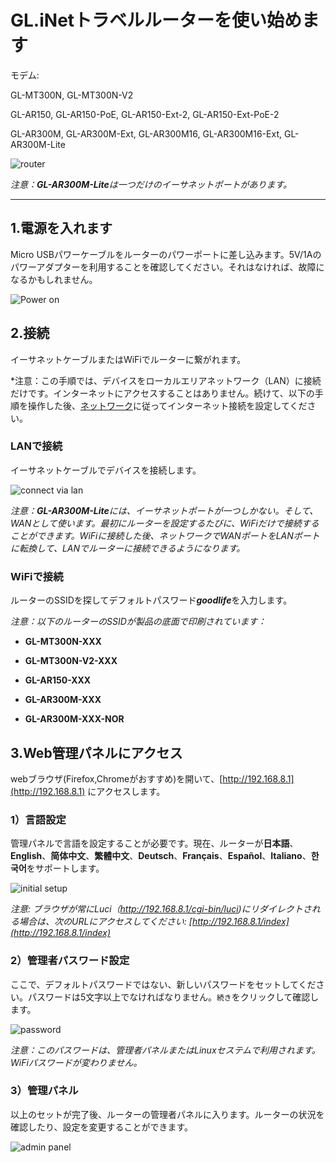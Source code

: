 # GL.iNetトラベルルーターを使い始めます

モデム:

GL-MT300N, GL-MT300N-V2

GL-AR150, GL-AR150-PoE, GL-AR150-Ext-2, GL-AR150-Ext-PoE-2

GL-AR300M, GL-AR300M-Ext, GL-AR300M16, GL-AR300M16-Ext, GL-AR300M-Lite

![router](https://static.gl-inet.com/docs/jp/3/setup/mini_router/first_time_setup/構造.jpg)

*注意：**GL-AR300M-Lite**は一つだけのイーサネットポートがあります。*

---

## 1.電源を入れます

Micro USBパワーケーブルをルーターのパワーポートに差し込みます。5V/1Aのパワーアダプターを利用することを確認してください。それはなければ、故障になるかもしれません。

![Power on](https://static.gl-inet.com/docs/jp/3/setup/mini_router/first_time_setup/power.jpg)

## 2.接続 

イーサネットケーブルまたはWiFiでルーターに繋がれます。

*注意：この手順では、デバイスをローカルエリアネットワーク（LAN）に接続だけです。インターネットにアクセスすることはありません。続けて、以下の手順を操作した後、[ネットワーク](internet.md)に従ってインターネット接続を設定してください。

### LANで接続

イーサネットケーブルでデバイスを接続します。

![connect via lan](https://static.gl-inet.com/docs/en/3/setup/mini_router/first_time_setup/connect.jpg)

*注意：**GL-AR300M-Lite**には、イーサネットポートが一つしかない。そして、WANとして使います。最初にルーターを設定するたびに、WiFiだけで接続することができます。WiFiに接続した後、ネットワークでWANポートをLANポートに転換して、LANでルーターに接続できるようになります。*

### WiFiで接続

ルーターのSSIDを探してデフォルトパスワード***goodlife***を入力します。

*注意：以下のルーターのSSIDが製品の底面で印刷されています：*

- **GL-MT300N-XXX**

- **GL-MT300N-V2-XXX**

- **GL-AR150-XXX**
- **GL-AR300M-XXX**
- **GL-AR300M-XXX-NOR**

## 3.Web管理パネルにアクセス

webブラウザ(Firefox,Chromeがおすすめ)を開いて、[http://192.168.8.1](http://192.168.8.1) にアクセスします。

### 1）言語設定

管理パネルで言語を設定することが必要です。現在、ルーターが**日本語**、**English**、**简体中文**、**繁體中文**、**Deutsch**、**Français**、**Español**、**Italiano**、**한국어**をサポートします。

![initial setup](https://static.gl-inet.com/docs/jp/3/setup/mini_router/first_time_setup/言語設定.png)

*注意: ブラウザが常にLuci（http://192.168.8.1/cgi-bin/luci)にリダイレクトされる場合は、次のURLにアクセスしてください:  [http://192.168.8.1/index](http://192.168.8.1/index)*

### 2）管理者パスワード設定

ここで、デフォルトパスワードではない、新しいパスワードをセットしてください。パスワードは5文字以上でなければなりません。`続き`をクリックして確認します。

![password](https://static.gl-inet.com/docs/jp/3/setup/mini_router/first_time_setup/パスワード設定.png)

*注意：このパスワードは、管理者パネルまたはLinuxセステムで利用されます。WiFiパスワードが変わりません。*

### 3）管理パネル

以上のセットが完了後、ルーターの管理者パネルに入ります。ルーターの状況を確認したり、設定を変更することができます。

![admin panel](https://static.gl-inet.com/docs/jp/3/setup/mini_router/first_time_setup/管理者パネル.png)
